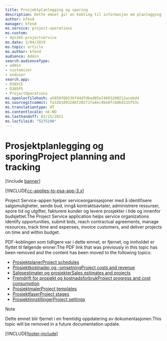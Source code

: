 ```yaml
---
title: Prosjektplanlegging og sporing
description: Dette emnet gir en kobling til informasjon om planlegging og sporing i Project Service Automation.
author: kfend
manager: kfend
ms.service: project-operations
ms.custom:
- dyn365-projectservice
ms.date: 2/04/2019
ms.topic: article
ms.author: kfend
audience: Admin
search.audienceType:
- admin
- customizer
- enduser
search.app:
- D365CE
- D365PS
- ProjectOperations
ms.openlocfilehash: a5859f66536f44d7dbad05e74693200212acebd4
ms.sourcegitcommit: fa32b1893286f20271fa4ec4be8fc68bd135f53c
ms.translationtype: HT
ms.contentlocale: nb-NO
ms.lasthandoff: 02/15/2021
ms.locfileid: "5275190"
---
```

# <a name="project-planning-and-tracking"></a><span data-ttu-id="9466e-103">Prosjektplanlegging og sporing</span><span class="sxs-lookup"><span data-stu-id="9466e-103">Project planning and tracking</span></span>

[!include [banner](../../includes/psa-now-project-operations.md)]

[!INCLUDE[cc-applies-to-psa-app-3.x](../../includes/cc-applies-to-psa-app-3x.md)]

<span data-ttu-id="9466e-104">Project Service-appen hjelper serviceorganisasjoner med å identifisere salgsmuligheter, sende bud, inngå kontraktsavtaler, administrere ressurser, spore tid og utgifter, fakturere kunder og levere prosjekter i tide og innenfor budsjettet.</span><span class="sxs-lookup"><span data-stu-id="9466e-104">The Project Service application helps service organizations identify opportunities, submit bids, reach contractual agreements, manage resources, track time and expenses, invoice customers, and deliver projects on time and within budget.</span></span> 

<span data-ttu-id="9466e-105">PDF-koblingen som tidligere var i dette emnet, er fjernet, og innholdet er flyttet til følgende emner:</span><span class="sxs-lookup"><span data-stu-id="9466e-105">The PDF link that was previously in this topic has been removed and the content has been moved to the following topics:</span></span>

- [<span data-ttu-id="9466e-106">Prosjektplaner</span><span class="sxs-lookup"><span data-stu-id="9466e-106">Project schedules</span></span>](../project-creating.md)
- [<span data-ttu-id="9466e-107">Prosjektkostnader og -omsetning</span><span class="sxs-lookup"><span data-stu-id="9466e-107">Project costs and revenue</span></span>](../project-estimating.md)
- [<span data-ttu-id="9466e-108">Salgsestimater og prosjekter</span><span class="sxs-lookup"><span data-stu-id="9466e-108">Sales estimates and projects</span></span>](../project-leveraging.md)
- [<span data-ttu-id="9466e-109">Fremdrift for prosjekt og kostnadsforbruk</span><span class="sxs-lookup"><span data-stu-id="9466e-109">Project progress and cost consumption</span></span>](../project-tracking.md)
- [<span data-ttu-id="9466e-110">Prosjektmaler</span><span class="sxs-lookup"><span data-stu-id="9466e-110">Project templates</span></span>](../project-templates.md)
- [<span data-ttu-id="9466e-111">Prosjektfaser</span><span class="sxs-lookup"><span data-stu-id="9466e-111">Project stages</span></span>](../project-stages.md)
- [<span data-ttu-id="9466e-112">Prosjektinnstillinger</span><span class="sxs-lookup"><span data-stu-id="9466e-112">Project settings</span></span>](../project-settings.md)

> [!NOTE]
> <span data-ttu-id="9466e-113">Dette emnet blir fjernet i en fremtidig oppdatering av dokumentasjonen.</span><span class="sxs-lookup"><span data-stu-id="9466e-113">This topic will be removed in a future documentation update.</span></span> 


[!INCLUDE[footer-include](../../includes/footer-banner.md)]